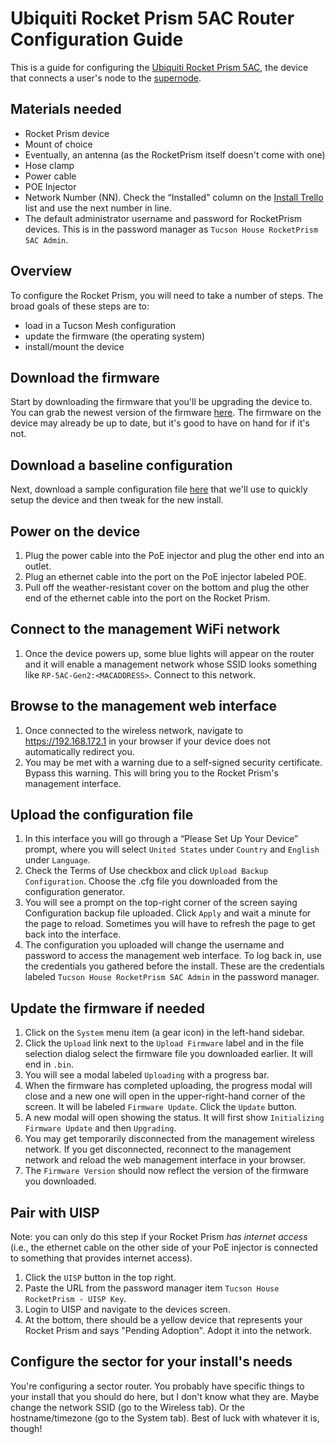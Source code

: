 # Ubiquiti Rocket Prism 5AC Router Configuration Guide

This is a guide for configuring the [Ubiquiti Rocket Prism 5AC](../../hardware/rocketprism.md), the device that connects a user's node to the [supernode](../../networking/supernodes/index.md).

## Materials needed 

- Rocket Prism device
- Mount of choice
- Eventually, an antenna (as the RocketPrism itself doesn't come with one)
- Hose clamp  
- Power cable  
- POE Injector  
- Network Number (NN). Check the “Installed” column on the [Install Trello](https://trello.com/b/q0fcwjCM/mesh-installs) list and use the next number in line.  
- The default administrator username and password for RocketPrism devices. This is in the password manager as `Tucson House RocketPrism 5AC Admin`.

## Overview 

To configure the Rocket Prism, you will need to take a number of steps. The broad goals of these steps are to:

- load in a Tucson Mesh configuration
- update the firmware (the operating system)  
- install/mount the device

## Download the firmware 

Start by downloading the firmware that you'll be upgrading the device to. You can grab the newest version of the firmware [here](https://ui.com/download/software/r5ac-prism). The firmware on the device may already be up to date, but it's good to have on hand for if it's not.

## Download a baseline configuration

Next, download a sample configuration file [here](./static/RocketPrism-template.cfg) that we'll use to quickly setup the device and then tweak for the new install.

## Power on the device 

1. Plug the power cable into the PoE injector and plug the other end into an outlet.  
2. Plug an ethernet cable into the port on the PoE injector labeled POE.   
3. Pull off the weather-resistant cover on the bottom and plug the other end of the ethernet cable into the port on the Rocket Prism.

## Connect to the management WiFi network 

1. Once the device powers up, some blue lights will appear on the router and it will enable a management network whose SSID looks something like `RP-5AC-Gen2:<MACADDRESS>`. Connect to this network.

## Browse to the management web interface 

1. Once connected to the wireless network, navigate to https://192.168.172.1 in your browser if your device does not automatically redirect you.
2. You may be met with a warning due to a self-signed security certificate. Bypass this warning. This will bring you to the Rocket Prism's management interface.  

## Upload the configuration file 

1. In this interface you will go through a “Please Set Up Your Device” prompt, where you will select `United States` under `Country` and `English` under `Language`.   
2. Check the Terms of Use checkbox and click `Upload Backup Configuration`. Choose the .cfg file you downloaded from the configuration generator.
3. You will see a prompt on the top-right corner of the screen saying Configuration backup file uploaded. Click `Apply` and wait a minute for the page to reload. Sometimes you will have to refresh the page to get back into the interface.  
4. The configuration you uploaded will change the username and password to access the management web interface. To log back in, use the credentials you gathered before the install. These are the credentials labeled `Tucson House RocketPrism 5AC Admin` in the password manager.

## Update the firmware if needed 

1. Click on the `System` menu item (a gear icon) in the left-hand sidebar.  
2. Click the `Upload` link next to the `Upload Firmware` label and in the file selection dialog select the firmware file you downloaded earlier. It will end in `.bin`.  
3. You will see a modal labeled `Uploading` with a progress bar.  
4. When the firmware has completed uploading, the progress modal will close and a new one will open in the upper-right-hand corner of the screen. It will be labeled `Firmware Update`. Click the `Update` button.  
5. A new modal will open showing the status. It will first show `Initializing Firmware Update` and then `Upgrading`.  
6. You may get temporarily disconnected from the management wireless network. If you get disconnected, reconnect to the management network and reload the web management interface in your browser.  
7. The `Firmware Version` should now reflect the version of the firmware you downloaded.

## Pair with UISP

Note: you can only do this step if your Rocket Prism _has internet access_ (i.e., the ethernet cable on the other side of your PoE injector is connected to something that provides internet access).

1. Click the `UISP` button in the top right.
2. Paste the URL from the password manager item `Tucson House RocketPrism - UISP Key`.
3. Login to UISP and navigate to the devices screen.
4. At the bottom, there should be a yellow device that represents your Rocket Prism and says "Pending Adoption". Adopt it into the network.

## Configure the sector for your install's needs

You're configuring a sector router. You probably have specific things to your install that you should do here, but I don't know what they are. Maybe change the network SSID (go to the Wireless tab). Or the hostname/timezone (go to the System tab). Best of luck with whatever it is, though! 
